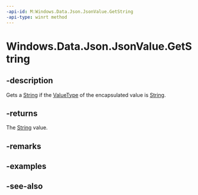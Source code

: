 ```yaml
---
-api-id: M:Windows.Data.Json.JsonValue.GetString
-api-type: winrt method
---
```


<!-- Method syntax
public string GetString()
-->

# Windows.Data.Json.JsonValue.GetString

## -description
Gets a [String](https://docs.microsoft.com/dotnet/api/system.string?redirectedfrom=MSDN) if the [ValueType](ijsonvalue_valuetype.md) of the encapsulated value is [String](https://docs.microsoft.com/dotnet/api/system.string?redirectedfrom=MSDN).

## -returns
The [String](https://docs.microsoft.com/dotnet/api/system.string?redirectedfrom=MSDN) value.

## -remarks

## -examples

## -see-also
